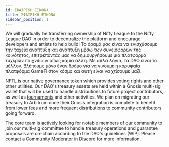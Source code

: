 ```yaml
---
id: ΣΦΑΙΡΙΚΗ ΕΙΚΟΝΑ
title: ΣΦΑΙΡΙΚΗ ΕΙΚΟΝΑ
sidebar_position: 1
---
```


We will gradually be transferring ownership of Nifty League to the Nifty League DAO in order to decentralize the platform and encourage developers and artists to help build! Το όραμά μας είναι να ενισχύσουμε την ταχεία ανάπτυξη και ανάπτυξη μέσω των συνεισφορών της κοινότητας, επιτρέποντάς μας να δημιουργήσουμε μια πλατφόρμα τυχερών παιχνιδιών όπως καμία άλλη. Με απλά λόγια, τα DAO είναι το μέλλον. Βλέπουμε μόνο έναν δρόμο για να γίνουμε η κορυφαία πλατφόρμα GameFi στον κόσμο και αυτή είναι να χτίσουμε μαζί.

[NFTL](https://docs.niftyleague.com/overview/nftl/overview) is our native governance token which provides voting rights and other other utilities. Our DAO's treasury assets are held within a Gnosis multi-sig wallet that will be used to handle distributions to future project contributors, as well as [tournaments](https://docs.niftyleague.com/overview/p2e/tournaments) and other activities. We plan on migrating our treasury to Arbitrum once their Gnosis integration is complete to benefit from lower fees and more frequent distributions to community contributors going forward.

The core team is actively looking for notable members of our community to join our multi-sig committee to handle treasury operations and guarantee proposals are on-chain according to the DAO's guidelines (WIP). Please contact a [Community Moderator](https://docs.niftyleague.com/overview/team) in [Discord](https://discord.gg/niftyleague) for more information.
